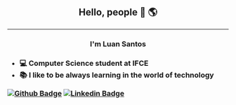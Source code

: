 <h2 align="center">Hello, people 👋 🌎</h2>
<hr/>
<h3 align="center">I'm Luan Santos<h3/>
<ul>
  <li>💻 Computer Science student at IFCE </li>
  <li>📚 I like to be always learning in the world of technology</li>
</ul>
<p>
  <a href="https://github.com/LuanSantos00?tab=repositories"><img src="https://camo.githubusercontent.com/860b58ea8f498153193aefa70d4d2304048c6b3bbc836ff4f4f6f66e630ce31a/68747470733a2f2f696d672e736869656c64732e696f2f62616467652f2d4769744875622d3030303f7374796c653d666c61742d737175617265266c6f676f3d476974687562266c6f676f436f6c6f723d7768697465266c696e6b3d68747470733a2f2f6769746875622e636f6d2f5765736c65792d4f6c697665697261" alt="Github Badge" data-canonical-src="https://img.shields.io/badge/-GitHub-000?style=flat-square&amp;logo=Github&amp;logoColor=white&amp;link=https://github.com/Wesley-Oliveira" style="max-width:100%;"></a>
<a href="https://www.linkedin.com/in/luan-santos-997112208/" rel="nofollow"><img src="https://camo.githubusercontent.com/05af5f7b5ac2950ed8d329922b3f0c76adca2f7928be15791132ae5468a97438/68747470733a2f2f696d672e736869656c64732e696f2f62616467652f2d4c696e6b6564496e2d626c75653f7374796c653d666c61742d737175617265266c6f676f3d4c696e6b6564696e266c6f676f436f6c6f723d7768697465266c696e6b3d68747470733a2f2f7777772e6c696e6b6564696e2e636f6d2f696e2f7765736c65792d2d6f6c6976656972612f" alt="Linkedin Badge" data-canonical-src="https://img.shields.io/badge/-LinkedIn-blue?style=flat-square&amp;logo=Linkedin&amp;logoColor=white&amp;link=https://www.linkedin.com/in/wesley--oliveira/" style="max-width:100%;"></a>
</p>
